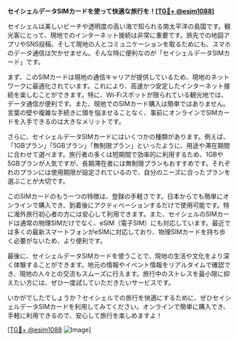 **セイシェルデータSIMカードを使って快適な旅行を！[[TG💪+ @esim1088](https://t.me/s/esim1088)]**

セイシェルは美しいビーチや透明度の高い海で知られる南太平洋の島国です。観光客にとって、現地でのインターネット接続は非常に重要です。旅先での地図アプリやSNS投稿、そして現地の人とコミュニケーションを取るためにも、スマホのデータ通信は欠かせません。そんな時に便利なのが「セイシェルデータSIMカード」です。

まず、このSIMカードは現地の通信キャリアが提供しているため、現地のネットワークに最適化されています。これにより、高速かつ安定したインターネット接続を楽しむことができます。特に、Wi-Fiスポットが限られている観光地では、データ通信が便利です。また、現地でのSIMカード購入は簡単ではありません。言葉の壁や複雑な手続きに頭を悩ませることなく、事前にオンラインでSIMカードを入手できるのは大きなメリットです。

さらに、セイシェルデータSIMカードにはいくつかの種類があります。例えば、「1GBプラン」「5GBプラン」「無制限プラン」といったように、用途や滞在期間に合わせて選べます。旅行者の多くは短期間で効率的に利用するため、1GBや5GBプランが人気ですが、長期滞在者には無制限プランもおすすめです。それぞれのプランには使用期限が設定されているので、自分のニーズに合ったプランを選ぶことが大切です。

このSIMカードのもう一つの特徴は、登録の手軽さです。日本からでも簡単にオンラインで購入でき、到着後にアクティベーションするだけで使用可能です。特に海外旅行初心者の方には安心して利用できます。また、セイシェルのSIMカードは通常の物理SIMだけでなく、eSIM（電子SIM）にも対応しています。最近では多くの最新スマートフォンがeSIMに対応しており、物理SIMカードを持ち歩く必要がないため、より便利です。

最後に、セイシェルデータSIMカードを使うことで、現地の生活や文化をより深く体験することができます。地元の情報やイベント情報をリアルタイムで確認でき、現地の人々との交流もスムーズに行えます。旅行中のストレスを最小限に抑えたい方には、ぜひ一度試していただきたいサービスです。

いかがでしたでしょうか？セイシェルでの旅行を快適にするために、ぜひセイシェルデータSIMカードを利用してみてください。オンラインで簡単に購入でき、手軽に利用できるので、安心して旅行を楽しめますよ！

[[TG💪+ @esim1088](https://t.me/s/esim1088) ![Image](https://i.postimg.cc/Y0z9fWf4/image.png)]